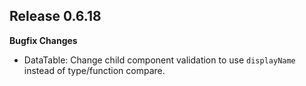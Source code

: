 ## Release 0.6.18
**Bugfix Changes**

- DataTable: Change child component validation to use `displayName` instead of type/function compare.